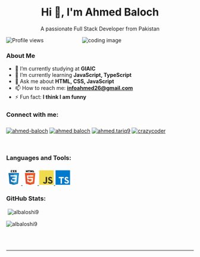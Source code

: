 <h1 align="center">Hi 👋, I'm Ahmed Baloch</h1>

<p align="center">A passionate Full Stack Developer from Pakistan</p>

<img align="right" alt="coding image" width="300" src="https://github.com/Albaloshi9/albaloshi9/blob/master/coding%20img.gif">

![Profile views](https://komarev.com/ghpvc/?username=albaloshi9&label=Profile%20views&color=0e75b6&style=flat)

### About Me
- 🔭 I’m currently studying at **GIAIC**
- 🌱 I’m currently learning **JavaScript, TypeScript**
- 💬 Ask me about **HTML, CSS, JavaScript**
- 📫 How to reach me: **infoahmed26@gmail.com**
- ⚡ Fun fact: **I think I am funny**

### Connect with me:

<h3 align="left"></h3>
<p align="left">
<a href="https://linkedin.com/in/ahmed-baloch-6056102b5" target="blank"><img align="center" src="https://raw.githubusercontent.com/rahuldkjain/github-profile-readme-generator/master/src/images/icons/Social/linked-in-alt.svg" alt="ahmed-baloch" height="30" width="40" /></a>
<a href="https://www.facebook.com/profile.php?id=100007474035794&mibextid=ZbWKwL" target="blank"><img align="center" src="https://raw.githubusercontent.com/rahuldkjain/github-profile-readme-generator/master/src/images/icons/Social/facebook.svg" alt="ahmed baloch" height="30" width="40" /></a>
<a href="https://instagram.com/ahmed.tariq9" target="blank"><img align="center" src="https://raw.githubusercontent.com/rahuldkjain/github-profile-readme-generator/master/src/images/icons/Social/instagram.svg" alt="ahmed.tariq9" height="30" width="40" /></a>
<a href="https://youtube.com/@Albaloshi9?si=cGmhWVAB4YYEICpm" target="blank"><img align="center" src="https://raw.githubusercontent.com/rahuldkjain/github-profile-readme-generator/master/src/images/icons/Social/youtube.svg" alt="crazycoder" height="30" width="40" /></a>
</p>

<br />

### Languages and Tools:

<h3 align="left"></h3>
<p align="left"> <a href="https://www.w3schools.com/css/" target="_blank" rel="noreferrer"> <img src="https://raw.githubusercontent.com/devicons/devicon/master/icons/css3/css3-original-wordmark.svg" alt="css3" width="40" height="40"/> </a> <a href="https://www.w3.org/html/" target="_blank" rel="noreferrer"> <img src="https://raw.githubusercontent.com/devicons/devicon/master/icons/html5/html5-original-wordmark.svg" alt="html5" width="40" height="40"/> </a> <a href="https://developer.mozilla.org/en-US/docs/Web/JavaScript" target="_blank" rel="noreferrer"> <img src="https://raw.githubusercontent.com/devicons/devicon/master/icons/javascript/javascript-original.svg" alt="javascript" width="40" height="40"/> </a> <a href="https://www.typescriptlang.org/" target="_blank" rel="noreferrer"> <img src="https://raw.githubusercontent.com/devicons/devicon/master/icons/typescript/typescript-original.svg" alt="typescript" width="40" height="40"/> </a> </p>

### GitHub Stats:

<p>&nbsp;<img align="center" src="https://github-readme-stats.vercel.app/api?username=albaloshi9&show_icons=true&locale=en" alt="albaloshi9" /></p>

<p><img align="center" src="https://github-readme-streak-stats.herokuapp.com/?user=albaloshi9&" alt="albaloshi9" /></p>

<br />
<br />

---


